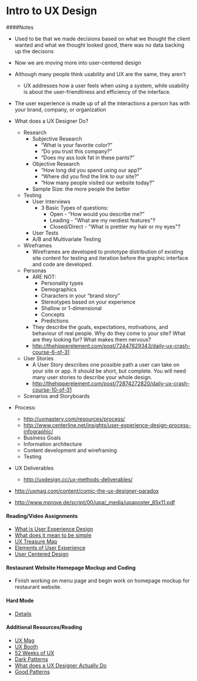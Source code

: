 # Intro to UX Design

####Notes
- Used to be that we made decisions based on what we thought the client wanted and what we thought looked good, there was no data backing up the decisons
- Now we are moving more into user-centered design
- Although many people think usability and UX are the same, they aren't
    + UX addresses how a user feels when using a system, while usability is about the user-friendliness and efficiency of the interface.
- The user experience is made up of all the interactions a person has with your brand, company, or organization

- What does a UX Designer Do?
    + Research
        * Subjective Research
            - “What is your favorite color?”
            - “Do you trust this company?”
            - “Does my ass look fat in these pants?”
        * Objective Research
            - “How long did you spend using our app?”
            - “Where did you find the link to our site?”
            - “How many people visited our website today?”
        * Sample Size: the more people the better
    + Testing
        * User Interviews
            - 3 Basic Types of questions:
                + Open - “How would you describe me?” 
                + Leading - "What are my nerdiest features"?
                + Closed/Direct - "What is prettier my hair or my eyes"?
        * User Tests
        * A/B and Multivariate Testing
    + Wireframes
        * Wireframes are developed to prototype distribution of existing site content for testing and iteration before the graphic interface and code are developed.
    + Personas
        * ARE NOT:
            - Personality types
            - Demographics
            - Characters in your “brand story”
            - Stereotypes based on your experience
            - Shallow or 1-dimensional
            - Concepts
            - Predictions
        * They describe the goals, expectations, motivations, and behaviour of real people. Why do they come to your site? What are they looking for? What makes them nervous?
        * http://thehipperelement.com/post/72447829343/daily-ux-crash-course-6-of-31
    + User Stories
        * A User Story describes one possible path a user can take on your site or app. It should be short, but complete. You will need many user stories to describe your whole design.
        * http://thehipperelement.com/post/72874272820/daily-ux-crash-course-10-of-31
    + Scenarios and Storyboards
- Process:
    + http://uxmastery.com/resources/process/
    + http://www.centerline.net/insights/user-experience-design-process-infographic/
    + Business Goals
    + Information architecture
    + Content development and wireframing
    + Testing
- UX Deliverables
    + http://uxdesign.cc/ux-methods-deliverables/

- http://uxmag.com/content/comic-the-ux-designer-paradox
- http://www.mprove.de/script/00/upa/_media/upaposter_85x11.pdf

#### Reading/Video Assignments
- [What is User Experience Design](http://www.smashingmagazine.com/2010/10/what-is-user-experience-design-overview-tools-and-resources/)
- [What does it mean to be simple](http://52weeksofux.com/post/21026021557/what-does-it-mean-to-be-simple)
- [UX Treasure Map](http://semanticstudios.com/user_experience_deliverables/)
- [Elements of User Experience](http://www.jjg.net/elements/pdf/elements.pdf)
- [User Centered Design](http://paznow.s3.amazonaws.com/User-Centred-Design.pdf)

#### Restaurant Website Homepage Mockup and Coding
- Finish working on menu page and begin work on homepage mockup for restaurant website.

#### Hard Mode
- [Details](assignments/restaurant-website-coding.md)

#### Additional Resources/Reading
- [UX Mag](http://uxmag.com/)
- [UX Booth](http://www.uxbooth.com/)
- [52 Weeks of UX](http://52weeksofux.com/tagged/week_1)
- [Dark Patterns](http://darkpatterns.org/)
- [What does a UX Designer Actually Do](http://www.sitepoint.com/ux-designer-actually/)
- [Good Patterns](http://thehipperelement.com/post/72691840090/daily-ux-crash-course-8-of-31)

